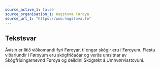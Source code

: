 ```yaml
---
source_active_1: false
source_organisation_1: Hagstova Føroya
source_url_1: "https://www.hagstova.fo"
---
```

## Tekstsvar  
Ávísin er lítið viðkomandi fyri Føroyar, tí ongar skógir eru í Føroyum. Flestu viðarlundir í Føroyum eru skógfriðaðar og verða umsitnar av Skógfriðingarnevnd Føroya og deildini Skógrøkt á Umhvørvisstovuni.
